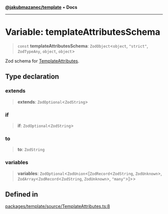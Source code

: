 [**@jakubmazanec/template**](../README.md) • **Docs**

---

# Variable: templateAttributesSchema

> `const` **templateAttributesSchema**: `ZodObject`\<`object`, `"strict"`, `ZodTypeAny`, `object`,
> `object`\>

Zod schema for [TemplateAttributes](../type-aliases/TemplateAttributes.md).

## Type declaration

### extends

> **extends**: `ZodOptional`\<`ZodString`\>

### if

> **if**: `ZodOptional`\<`ZodString`\>

### to

> **to**: `ZodString`

### variables

> **variables**: `ZodOptional`\<`ZodUnion`\<[`ZodRecord`\<`ZodString`,
> `ZodUnknown`\>, `ZodArray`\<`ZodRecord`\<`ZodString`, `ZodUnknown`\>, `"many"`\>]\>\>

## Defined in

[packages/template/source/TemplateAttributes.ts:8](https://github.com/jakubmazanec/tools/blob/043f017b24789eba8a7eb285e0e1042ac4eaaeea/packages/template/source/TemplateAttributes.ts#L8)
